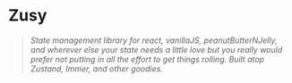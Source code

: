 # Zusy

> _State management library for react, vanillaJS, peanutButterNJelly, and wherever else your state needs a little love but you really would prefer not putting in all the effort to get things rolling. Built atop Zustand, Immer, and other goodies._


